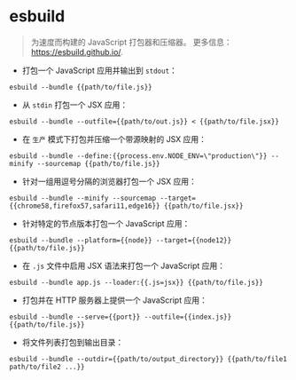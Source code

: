 # esbuild

> 为速度而构建的 JavaScript 打包器和压缩器。
> 更多信息：<https://esbuild.github.io/>.

- 打包一个 JavaScript 应用并输出到 `stdout`：

`esbuild --bundle {{path/to/file.js}}`

- 从 `stdin` 打包一个 JSX 应用：

`esbuild --bundle --outfile={{path/to/out.js}} < {{path/to/file.jsx}}`

- 在 `生产` 模式下打包并压缩一个带源映射的 JSX 应用：

`esbuild --bundle --define:{{process.env.NODE_ENV=\"production\"}} --minify --sourcemap {{path/to/file.js}}`

- 针对一组用逗号分隔的浏览器打包一个 JSX 应用：

`esbuild --bundle --minify --sourcemap --target={{chrome58,firefox57,safari11,edge16}} {{path/to/file.jsx}}`

- 针对特定的节点版本打包一个 JavaScript 应用：

`esbuild --bundle --platform={{node}} --target={{node12}} {{path/to/file.js}}`

- 在 `.js` 文件中启用 JSX 语法来打包一个 JavaScript 应用：

`esbuild --bundle app.js --loader:{{.js=jsx}} {{path/to/file.js}}`

- 打包并在 HTTP 服务器上提供一个 JavaScript 应用：

`esbuild --bundle --serve={{port}} --outfile={{index.js}} {{path/to/file.js}}`

- 将文件列表打包到输出目录：

`esbuild --bundle --outdir={{path/to/output_directory}} {{path/to/file1 path/to/file2 ...}}`